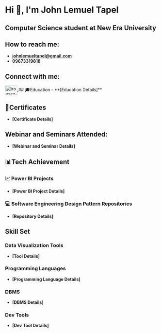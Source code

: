 # Hi 👋, I'm John Lemuel Tapel
## Computer Science student at New Era University

## How to reach me:
- **johnlemueltapel@gmail.com**
- **09673319818**

## Connect with me:
<p align="left">
  <a href="https://www.facebook.com/lemuel.tapel" target="blank">
    <img align="center" src="https://raw.githubusercontent.com/rahuldkjain/github-profile-readme-generator/master/src/images/icons/Social/facebook.svg" alt="troyxcz" height="30" width="40" />
  </a>
## 🎓Education
- **[Education Details]**

## 🏅Certificates
- **[Certificate Details]**

## Webinar and Seminars Attended:
- **[Webinar and Seminar Details]**

## 📊Tech Achievement
### 📈 Power BI Projects
- **[Power BI Project Details]**

### 💻 Software Engineering Design Pattern Repositories
- **[Repository Details]**

## Skill Set

### Data Visualization Tools
- **[Tool Details]**

### Programming Languages
- **[Programming Language Details]**

### DBMS
- **[DBMS Details]**

### Dev Tools
- **[Dev Tool Details]**
